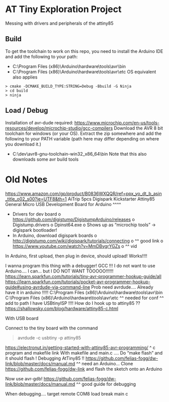 # AT Tiny Exploration Project
Messing with drivers and peripherals of the attiny85

## Build
To get the toolchain to work on this repo, you need to install the Arduino IDE and add the following to your path:
- C:\Program Files (x86)\Arduino\hardware\tools\avr\bin
- C:\Program Files (x86)\Arduino\hardware\tools\avr\etc
OS equivalent also applies

```
> cmake -DCMAKE_BUILD_TYPE:STRING=Debug -Bbuild -G Ninja
> cd build
> ninja
```

## Load / Debug
Installation of avr-dude required: https://www.microchip.com/en-us/tools-resources/develop/microchip-studio/gcc-compilers
Download the AVR 8 bit toolchain for windows (or your OS). Extract the zip somewhere and add the following to your PATH variable (path here may differ depending on where you download it.)
- C:\dev\avr8-gnu-toolchain-win32_x86_64\bin
Note that this also downloads some avr build tools

# Old Notes
https://www.amazon.com/gp/product/B0836WXQQR/ref=ppx_yo_dt_b_asin_title_o02_s00?ie=UTF8&th=1
AiTrip 5pcs Digispark Kickstarter Attiny85 General Micro USB Development Board for Arduino ^^^^
-	Drivers for dev board
o	https://github.com/digistump/DigistumpArduino/releases
o	Digistump.drivers
o	Dpinst64.exe
o	Shows up as “microchip tools” -> digispark bootloader!
-	In Arduino, download digispark boards
o	http://digistump.com/wiki/digispark/tutorials/connecting
o	^^ good link
o	https://www.youtube.com/watch?v=MmDBvgrYGZs
o	^^ vid
 

In Arduino, first upload, then plug in device, should upload! Works!!!!

I wanna program this thing with a debugger! GCC !!! I do not want to use Arduino…. I can… but I DO NOT WANT TOOOOO!!!!!!
https://learn.sparkfun.com/tutorials/tiny-avr-programmer-hookup-guide/all
https://learn.sparkfun.com/tutorials/pocket-avr-programmer-hookup-guide#using-avrdude-via-command-line
Prob need avrdude….
Already have it in arduino !!!!!
C:\Program Files (x86)\Arduino\hardware\tools\avr\bin
C:\Program Files (x86)\Arduino\hardware\tools\avr\etc
^^ needed for conf
^^ add to path
I have USBtinyISP !!!! How do I hook up to attiny85 ??
https://shallowsky.com/blog/hardware/attiny85-c.html
 
With USB board

 
Connect to the tiny board with the command
> avrdude -c usbtiny -p attiny85

https://electronut.in/getting-started-with-attiny85-avr-programming/
^ c program and makefile link
With makefile and main.c …. Do “make flash” and it should flash !
Debugging AtTiny85 !!
https://github.com/felias-fogg/dw-link/blob/master/docs/manual.md
^^ need an Arduino…
Clone https://github.com/felias-fogg/dw-link and flash the sketch onto an Arduino
 
Now use avr-gdb!
https://github.com/felias-fogg/dw-link/blob/master/docs/manual.md
^^ good guide for debugging

When debugging.... target remote COM8
load
break main
c
